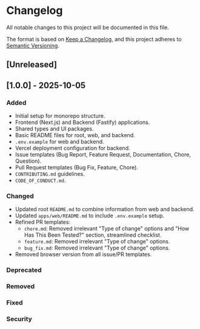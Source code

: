 # Changelog

All notable changes to this project will be documented in this file.

The format is based on [Keep a Changelog](https://keepachangelog.com/en/1.0.0/),
and this project adheres to [Semantic Versioning](https://semver.org/spec/v2.0.0.html).

## [Unreleased]

## [1.0.0] - 2025-10-05

### Added
- Initial setup for monorepo structure.
- Frontend (Next.js) and Backend (Fastify) applications.
- Shared types and UI packages.
- Basic README files for root, web, and backend.
- `.env.example` for web and backend.
- Vercel deployment configuration for backend.
- Issue templates (Bug Report, Feature Request, Documentation, Chore, Question).
- Pull Request templates (Bug Fix, Feature, Chore).
- `CONTRIBUTING.md` guidelines.
- `CODE_OF_CONDUCT.md`.

### Changed
- Updated root `README.md` to combine information from web and backend.
- Updated `apps/web/README.md` to include `.env.example` setup.
- Refined PR templates:
    - `chore.md`: Removed irrelevant "Type of change" options and "How Has This Been Tested?" section, streamlined checklist.
    - `feature.md`: Removed irrelevant "Type of change" options.
    - `bug_fix.md`: Removed irrelevant "Type of change" options.
- Removed browser version from all issue/PR templates.

### Deprecated

### Removed

### Fixed

### Security
